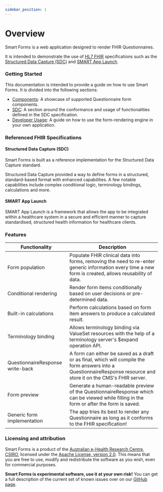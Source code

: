 ```yaml
---
sidebar_position: 1
---
```


# Overview

Smart Forms is a web application designed to render FHIR Questionnaires.

It is intended to demonstrate the use of [HL7 FHIR](https://hl7.org/fhir/) specifications such as the [Structured Data Capture (SDC)](http://hl7.org/fhir/uv/sdc) and [SMART App Launch](http://hl7.org/fhir/smart-app-launch).

### Getting Started

This documentation is intended to provide a guide on how to use Smart Forms. It is divided into the following sections:
- [Components](./doc/components/boolean): A showcase of supported Questionnaire form components.
- [SDC](./doc/components/boolean): A section around the conformance and usage of functionalities defined in the SDC specification.
- [Developer Usage](./doc/developer-usage/overview): A guide on how to use the form-rendering engine in your own application.


### Referenced FHIR Specifications 

#### Structured Data Capture (SDC)
Smart Forms is built as a reference implementation for the Structured Data Capture standard.

Structured Data Capture provided a way to define forms in a structured, standard-based format with enhanced capabilities. A few notable capabilities include complex conditional logic, terminology bindings, calculations and more.

#### SMART App Launch
SMART App Launch is a framework that allows the app to be integrated within a healthcare system in a secure and efficient manner to capture standardised, structured health information for healthcare clients.



### Features

| Functionality                    | Description                                                                                                                                                         |
|----------------------------------|---------------------------------------------------------------------------------------------------------------------------------------------------------------------|
| Form population                  | Populate FHIR clinical data into forms, removing the need to re-enter generic information every time a new form is created, allows reusability of data.             |
| Conditional rendering            | Render form items conditionally based on user decisions or pre-determined data.                                                                                     |
| Built-in calculations            | Perform calculations based on form item answers to produce a calculated result.                                                                                     |
| Terminology binding              | Allows terminology binding via ValueSet resources with the help of a terminology server's $expand operation API.                                                    |
| QuestionnaireResponse write-back | A form can either be saved as a draft or as final, which will compile the form answers into a QuestionnaireResponse resource and store it on the CMS's FHIR server. |
| Form preview                     | Generate a human-readable preview of the QuestionnaireResponse which can be viewed while filling in the form or after the form is saved.                            |
| Generic form implementation      | The app tries its best to render any Questionnaire as long as it conforms to the FHIR specification!                                                                |



### Licensing and attribution
Smart Forms is a product of the [Australian e-Health Research Centre, CSIRO](https://aehrc.csiro.au/), licensed under the [Apache License, version 2.0](https://www.apache.org/licenses/LICENSE-2.0).
This means that you are free to use, modify and redistribute the software as you wish, even for commercial purposes.

**Smart Forms is experimental software, use it at your own risk!** You can get a full description of the current set of known issues over on our [GitHub page](https://github.com/aehrc/smart-forms/issues).

[//]: # (add notes around saving preview in text.div)
